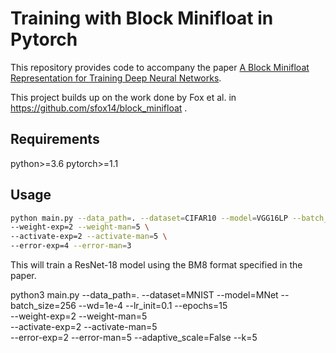 # Training with Block Minifloat in Pytorch

This repository provides code to accompany the paper [A Block Minifloat Representation for Training Deep Neural Networks](https://openreview.net/forum?id=6zaTwpNSsQ2).

This project builds up on the work done by Fox et al. in https://github.com/sfox14/block_minifloat .

## Requirements
python>=3.6
pytorch>=1.1


## Usage
```bash
python main.py --data_path=. --dataset=CIFAR10 --model=VGG16LP --batch_size=256 --wd=1e-4 --lr_init=0.1 --epochs=10 \
--weight-exp=2 --weight-man=5 \
--activate-exp=2 --activate-man=5 \
--error-exp=4 --error-man=3
```

This will train a ResNet-18 model using the BM8 format specified in the paper.

python3 main.py --data_path=. --dataset=MNIST --model=MNet --batch_size=256 --wd=1e-4 --lr_init=0.1 --epochs=15 \
--weight-exp=2 --weight-man=5 \
--activate-exp=2 --activate-man=5 \
--error-exp=2 --error-man=5 --adaptive_scale=False --k=5
